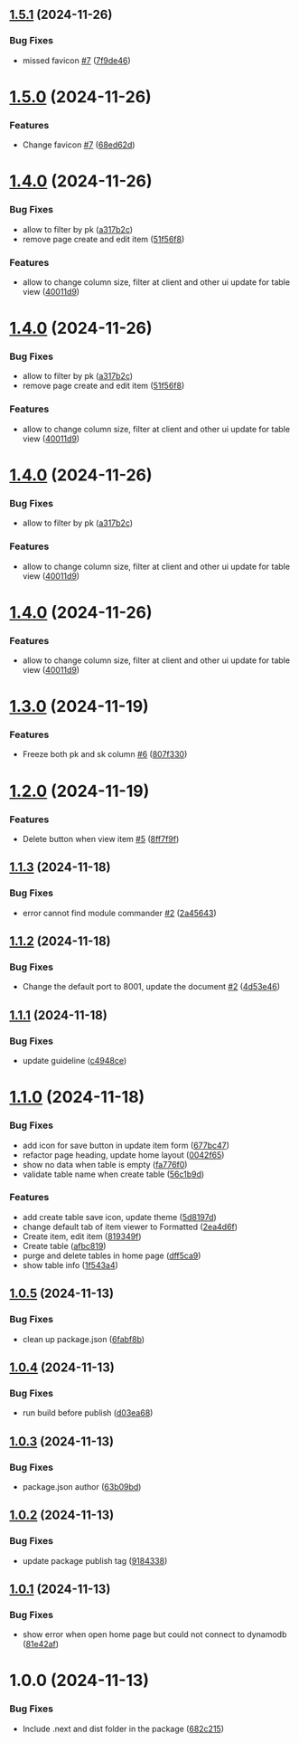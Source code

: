 ## [1.5.1](https://github.com/thongdong7/dynamodb-explorer/compare/v1.5.0...v1.5.1) (2024-11-26)


### Bug Fixes

* missed favicon [#7](https://github.com/thongdong7/dynamodb-explorer/issues/7) ([7f9de46](https://github.com/thongdong7/dynamodb-explorer/commit/7f9de46c29c51ade15e4ccef977b88e9acbf9687))

# [1.5.0](https://github.com/thongdong7/dynamodb-explorer/compare/v1.4.0...v1.5.0) (2024-11-26)


### Features

* Change favicon [#7](https://github.com/thongdong7/dynamodb-explorer/issues/7) ([68ed62d](https://github.com/thongdong7/dynamodb-explorer/commit/68ed62def3fdc6806f05c37fad7b86e5601852dd))

# [1.4.0](https://github.com/thongdong7/dynamodb-explorer/compare/v1.3.0...v1.4.0) (2024-11-26)


### Bug Fixes

* allow to filter by pk ([a317b2c](https://github.com/thongdong7/dynamodb-explorer/commit/a317b2c84baa37866920f664b3b1ac6252b4faa2))
* remove page create and edit item ([51f56f8](https://github.com/thongdong7/dynamodb-explorer/commit/51f56f8fffa1c9466b6e92727cfd660e1e436efd))


### Features

* allow to change column size, filter at client and other ui update for table view ([40011d9](https://github.com/thongdong7/dynamodb-explorer/commit/40011d9024557e6652452d09909ab2be5a39126c))

# [1.4.0](https://github.com/thongdong7/dynamodb-explorer/compare/v1.3.0...v1.4.0) (2024-11-26)


### Bug Fixes

* allow to filter by pk ([a317b2c](https://github.com/thongdong7/dynamodb-explorer/commit/a317b2c84baa37866920f664b3b1ac6252b4faa2))
* remove page create and edit item ([51f56f8](https://github.com/thongdong7/dynamodb-explorer/commit/51f56f8fffa1c9466b6e92727cfd660e1e436efd))


### Features

* allow to change column size, filter at client and other ui update for table view ([40011d9](https://github.com/thongdong7/dynamodb-explorer/commit/40011d9024557e6652452d09909ab2be5a39126c))

# [1.4.0](https://github.com/thongdong7/dynamodb-explorer/compare/v1.3.0...v1.4.0) (2024-11-26)


### Bug Fixes

* allow to filter by pk ([a317b2c](https://github.com/thongdong7/dynamodb-explorer/commit/a317b2c84baa37866920f664b3b1ac6252b4faa2))


### Features

* allow to change column size, filter at client and other ui update for table view ([40011d9](https://github.com/thongdong7/dynamodb-explorer/commit/40011d9024557e6652452d09909ab2be5a39126c))

# [1.4.0](https://github.com/thongdong7/dynamodb-explorer/compare/v1.3.0...v1.4.0) (2024-11-26)


### Features

* allow to change column size, filter at client and other ui update for table view ([40011d9](https://github.com/thongdong7/dynamodb-explorer/commit/40011d9024557e6652452d09909ab2be5a39126c))

# [1.3.0](https://github.com/thongdong7/dynamodb-explorer/compare/v1.2.0...v1.3.0) (2024-11-19)


### Features

* Freeze both pk and sk column [#6](https://github.com/thongdong7/dynamodb-explorer/issues/6) ([807f330](https://github.com/thongdong7/dynamodb-explorer/commit/807f33010115736344d2a50e99170cd01824cf17))

# [1.2.0](https://github.com/thongdong7/dynamodb-explorer/compare/v1.1.3...v1.2.0) (2024-11-19)


### Features

* Delete button when view item [#5](https://github.com/thongdong7/dynamodb-explorer/issues/5) ([8ff7f9f](https://github.com/thongdong7/dynamodb-explorer/commit/8ff7f9f07e20218a67221f16c2cf4928668a9dfc))

## [1.1.3](https://github.com/thongdong7/dynamodb-explorer/compare/v1.1.2...v1.1.3) (2024-11-18)


### Bug Fixes

* error cannot find module commander [#2](https://github.com/thongdong7/dynamodb-explorer/issues/2) ([2a45643](https://github.com/thongdong7/dynamodb-explorer/commit/2a456435827d280dbf424cedc82e2fcbd6d90b87))

## [1.1.2](https://github.com/thongdong7/dynamodb-explorer/compare/v1.1.1...v1.1.2) (2024-11-18)


### Bug Fixes

* Change the default port to 8001, update the document [#2](https://github.com/thongdong7/dynamodb-explorer/issues/2) ([4d53e46](https://github.com/thongdong7/dynamodb-explorer/commit/4d53e4673b736481a585a47f5602790c527a6e82))

## [1.1.1](https://github.com/thongdong7/dynamodb-explorer/compare/v1.1.0...v1.1.1) (2024-11-18)


### Bug Fixes

* update guideline ([c4948ce](https://github.com/thongdong7/dynamodb-explorer/commit/c4948cec36a7ba79c1b29b974976f48374af8af7))

# [1.1.0](https://github.com/thongdong7/dynamodb-explorer/compare/v1.0.5...v1.1.0) (2024-11-18)


### Bug Fixes

* add icon for save button in update item form ([677bc47](https://github.com/thongdong7/dynamodb-explorer/commit/677bc47d2a2cf9f2e329640ef992ebe49bbdb124))
* refactor page heading, update home layout ([0042f65](https://github.com/thongdong7/dynamodb-explorer/commit/0042f6507ca33a4fe155c3acf687c2efb7850b75))
* show no data when table is empty ([fa776f0](https://github.com/thongdong7/dynamodb-explorer/commit/fa776f0c32f336cf445f4ed92257cd1d792ddc56))
* validate table name when create table ([56c1b9d](https://github.com/thongdong7/dynamodb-explorer/commit/56c1b9d47a62de62c7e0a774dc0ec1839e195060))


### Features

* add create table save icon, update theme ([5d8197d](https://github.com/thongdong7/dynamodb-explorer/commit/5d8197d3b9964d02d2051b2fd025f84800c3d72f))
* change default tab of item viewer to Formatted ([2ea4d6f](https://github.com/thongdong7/dynamodb-explorer/commit/2ea4d6f465afd6e6a706c0a8bc303bf7795a4d5d))
* Create item, edit item ([819349f](https://github.com/thongdong7/dynamodb-explorer/commit/819349ff55b0715c38e3a7d558dae76fdaa2152e))
* Create table ([afbc819](https://github.com/thongdong7/dynamodb-explorer/commit/afbc8193e52717b1cfe948bdafecfcd0380d7955))
* purge and delete tables in home page ([dff5ca9](https://github.com/thongdong7/dynamodb-explorer/commit/dff5ca9f19737f02ea38620884343d303d47bf87))
* show table info ([1f543a4](https://github.com/thongdong7/dynamodb-explorer/commit/1f543a4df4220f697bb5d72640e9837a73b55d5d))

## [1.0.5](https://github.com/thongdong7/dynamodb-explorer/compare/v1.0.4...v1.0.5) (2024-11-13)


### Bug Fixes

* clean up package.json ([6fabf8b](https://github.com/thongdong7/dynamodb-explorer/commit/6fabf8b9500c1c39f569c615e0ec037b7bd15c8e))

## [1.0.4](https://github.com/thongdong7/dynamodb-explorer/compare/v1.0.3...v1.0.4) (2024-11-13)


### Bug Fixes

* run build before publish ([d03ea68](https://github.com/thongdong7/dynamodb-explorer/commit/d03ea682c68e778d4f4f928d96d7cb3b999d7c1d))

## [1.0.3](https://github.com/thongdong7/dynamodb-explorer/compare/v1.0.2...v1.0.3) (2024-11-13)


### Bug Fixes

* package.json author ([63b09bd](https://github.com/thongdong7/dynamodb-explorer/commit/63b09bd97ad4ed4feafa449dd4cc7e9ca2f48e6b))

## [1.0.2](https://github.com/thongdong7/dynamodb-explorer/compare/v1.0.1...v1.0.2) (2024-11-13)


### Bug Fixes

* update package publish tag ([9184338](https://github.com/thongdong7/dynamodb-explorer/commit/9184338b1ea2ce0bced5513a3b7d6ce3a93f2e57))

## [1.0.1](https://github.com/thongdong7/dynamodb-explorer/compare/v1.0.0...v1.0.1) (2024-11-13)


### Bug Fixes

* show error when open home page but could not connect to dynamodb ([81e42af](https://github.com/thongdong7/dynamodb-explorer/commit/81e42af6da59cdaebdb21f5624dbcbac4b223bc5))

# 1.0.0 (2024-11-13)


### Bug Fixes

* Include .next and dist folder in the package ([682c215](https://github.com/thongdong7/dynamodb-explorer/commit/682c2157d632a3f8f55c75786c5d5dd1d549f779))
